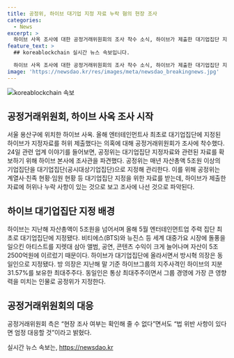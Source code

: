 ```yaml
---
title: 공정위, 하이브 대기업 지정 자료 누락 혐의 현장 조사
categories:
  - News
excerpt: >
  하이브 사옥 조사에 대한 공정거래위원회의 조사 착수 소식, 하이브가 제출한 대기업집단 지정자료에 허위나 누락 사항이 있다는 의혹, 관련 업계의 반응, 방시혁 의장의 동일인 지정 등을 통해 하이브의 화려한 성장과 함께 현지에서 벌어지는 이슈에 대한 상세 내용을 전합니다. 공정위의 조사로 인해 더욱 관심이 쏠리고 있는 상황으로, 하이브와 관련된 더 많은 정보를 알고 싶은 독자들의 호기심을 자극할 것입니다.
feature_text: >
  ## koreablockchain 실시간 뉴스 속보입니다.

  하이브 사옥 조사에 대한 공정거래위원회의 조사 착수 소식, 하이브가 제출한 대기업집단 지정자료에 허위나 누락 사항이 있다는 의혹, 관련 업계의 반응, 방시혁 의장의 동일인 지정 등을 통해 하이브의 화려한 성장과 함께 현지에서 벌어지는 이슈에 대한 상세 내용을 전합니다. 공정위의 조사로 인해 더욱 관심이 쏠리고 있는 상황으로, 하이브와 관련된 더 많은 정보를 알고 싶은 독자들의 호기심을 자극할 것입니다.
image: 'https://newsdao.kr/res/images/meta/newsdao_breakingnews.jpg'
---
```


<p><img src="https://newsdao.kr/res/images/meta/newsdao_breakingnews.jpg" alt="koreablockchain 속보" /></p>

<h2 data-ke-size="size26">공정거래위원회, 하이브 사옥 조사 시작</h2>

<p data-ke-size="size16">서울 용산구에 위치한 하이브 사옥.  올해 엔터테인먼트사 최초로 대기업집단에 지정된 하이브가 지정자료를 허위 제출했다는 의혹에 대해 공정거래위원회가 조사에 착수했다. 24일 관련 업계 이야기를 들어보면, 공정위는 대기업집단 지정자료와 관련된 자료를 확보하기 위해 하이브 본사에 조사관을 파견했다. 공정위는 매년 자산총액 5조원 이상의 기업집단을 대기업집단(공시대상기업집단)으로 지정해 관리한다. 이를 위해 공정위는 계열사·친족 현황·임원 현황 등 대기업집단 지정을 위한 자료를 받는데, 하이브가 제출한 자료에 허위나 누락 사항이 있는 것으로 보고 조사에 나선 것으로 파악된다.</p>

<h2 data-ke-size="size26">하이브 대기업집단 지정 배경</h2>

<p data-ke-size="size16">하이브는 지난해 자산총액이 5조원을 넘어서며 올해 5월 엔터테인먼트업 주력 집단 최초로 대기업집단에 지정됐다. 비티에스(BTS)와 뉴진스 등 세계 대중가요 시장에 돌풍을 일으킨 아티스트를 지렛대 삼아 앨범, 공연, 콘텐츠 수익이 크게 늘어나며 자산이 5조2500억원에 이르렀기 때문이다. 하이브가 대기업집단에 올라서면서 방시혁 의장은 동일인으로 지정됐다. 방 의장은 지난해 말 기준 하이브그룹의 지주사격인 하이브의 지분 31.57%를 보유한 최대주주다. 동일인은 통상 최대주주이면서 그룹 경영에 가장 큰 영향력을 미치는 인물로 공정위가 지정한다.</p>

<h2 data-ke-size="size26">공정거래위원회의 대응</h2>

<p data-ke-size="size16">공정거래위원회 측은 “현장 조사 여부는 확인해 줄 수 없다”면서도 “법 위반 사항이 있다면 엄정 대응할 것”이라고 밝혔다.</p>
실시간 뉴스 속보는, <a href="https://newsdao.kr" rel="dofollow">https://newsdao.kr</a>


